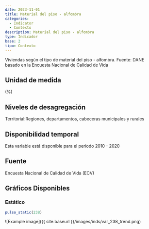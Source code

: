 ```yaml
---
date: 2023-11-01
title: Material del piso - alfombra
categories:
  - Indicator
  - Contexto
description: Material del piso - alfombra
type: Indicador
base: 2
tipo: Contexto
--- 
```


Viviendas según el tipo de material del piso - alfombra.
Fuente: DANE basado en la Encuesta Nacional de Calidad de Vida

## Unidad de medida
(%)

## Niveles de desagregación
Territorial:Regiones, departamentos, cabeceras municipales y rurales

## Disponibilidad temporal
Esta variable está disponible para el periodo 2010 - 2020

## Fuente
Encuesta Nacional de Calidad de Vida (ECV)

## Gráficos Disponibles

### Estático

``` R
pulso_static(238)
```

![Example image]({{ site.baseurl }}/images/inds/var_238_trend.png)